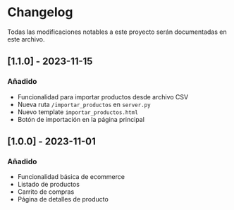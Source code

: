 # Changelog

Todas las modificaciones notables a este proyecto serán documentadas en este archivo.

## [1.1.0] - 2023-11-15
### Añadido
- Funcionalidad para importar productos desde archivo CSV
- Nueva ruta `/importar_productos` en `server.py`
- Nuevo template `importar_productos.html`
- Botón de importación en la página principal

## [1.0.0] - 2023-11-01
### Añadido
- Funcionalidad básica de ecommerce
- Listado de productos
- Carrito de compras
- Página de detalles de producto